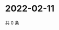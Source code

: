 # 2022-02-11

共 0 条

<!-- BEGIN WEIBO -->
<!-- 最后更新时间 Fri Feb 11 2022 16:10:21 GMT+0800 (China Standard Time) -->

<!-- END WEIBO -->
